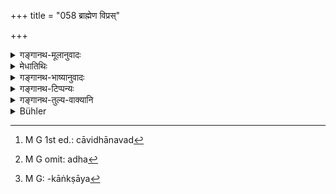 +++
title = "058 ब्राह्मेण विप्रस्"

+++

<details><summary>गङ्गानथ-मूलानुवादः</summary>

Every time, the Brāhmana should sip water, either though the receptacle dedicated to Brahmā, or through that dedicated to Prajāpati, or through that dedicated to the ‘Thrice-ten’ (Gods); but never through that dedicated to the Pitṛs.—(58)
</details>

<details><summary>मेधातिथिः</summary>

**तीर्थ**शब्देन पवित्रम् उदकाधिकरणम् उच्यते । तारणाय पापप्रमोचनाय च तिष्ठतीति तीर्थम् । क्वचित् तु तरन्त्य् अनेनेति तीर्थम् उदकावतरणमार्गः । इह तूदकाधारकरतलैकदेश उच्यते । स्तुत्या वा तीर्थशब्दप्रयोगः । न हि तत्र नित्यस्था आपः । तेन **उपस्पृशेद्** आचामेत् । **ब्राह्मेणेत्य्** एतद् अपि स्तुत्यर्थम् एव । ब्रह्मा देवतास्येति । न हि तीर्थस्य देवता भवत्य् अयागरूपत्वाद् अमन्त्रत्वाच् च । यागरूपतां च केनचिद् धर्मेण शुद्धिहेतुत्वादिनाध्यारोप्य देवतातद्धितः । **नित्यकालं** शौचार्थे कर्माङ्गे च । **कः** प्रजापतिः, स देवतास्येति **कायम्** । एवं त्रिदशा देवता अस्येति **त्रैदशिकम्** । त्रिदशशब्दाद् देवताणिकृते स्वार्थे कः । देवतात्वं च पूर्ववत् । एभिस् तीर्थैर् **उपस्पृशेत्** । **विप्र**ग्रहणम् अविवक्षितम् । यतः क्षत्रियादीनं विशेषं वक्ष्यति । न चासत्यां सामान्यतः प्राप्तौ विशेषविधानम् उपपद्यते, "कण्ठगाभिस् तु भूमिपः" (म्ध् २.६२) इत्यादि । **न पित्र्येण** पितृदैवत्येन **कदाचिद्** अपि । स्फोटपिटकादिना ब्राह्मादितीर्थेष्व् अयोग्यताम् आयातेष्व् अपि ।

- <u>ननु</u> चाविधानाद्[^२१०] एव पित्र्यस्याप्राप्तिः । <u>अस्त्य्</u> अत्राशङ्का । पितृतीर्थज्ञापनार्थं तावत् पित्र्यं तयोर् अध[^२११] इत्य् अवश्यं वक्तव्यम् । न च तस्येह कार्यं निर्दिश्यते । कार्याकाङ्क्षायां[^२१२] प्रकृतत्वात् तेन कार्येण संबन्ध आशङ्क्येत । अद्य पुनः प्रतिषेधे सति पित्र्यम् इति समाख्ययैव कार्यावगतिः, उदकतर्पणादि पितृकर्म एतेन तीर्थेन कर्तव्यम् । एवं स्तुतिर् अन्वयिनी भवति । श्रुतिनोदितत्वाच् च ब्राह्मादीनां तदभावे प्राप्ताशङ्कानिवृत्त्यर्थं युक्तम् अस्याभिधानम् ॥ २.५८ ॥


[^२१२]:
     M G: -kāṅkṣāya


[^२११]:
     M G omit: adha


[^२१०]:
     M G 1st ed.: cāvidhānavad
</details>

<details><summary>गङ्गानथ-भाष्यानुवादः</summary>

The term ‘*tīrtha*,’ ‘Receptacle,’ means a clean vessel containing water; ‘*tīrtha*’ (literally) is that which exists for the purpose of saving people, *i.e*., freeing them from their sins. In some places ‘*tīrtha*’ is explained as ‘that by which people descend into water.’ In the present context however it stands for that part of the palm of the hand which contains water; and we must take the word ‘*tīrtha*’ as applied to the hand, with a view to eulogise it, only figuratively; for water does not remain in the hand always (and as such it cannot be called *tīrtha* in its literal sense).

Through the said receptacle, *he should sip water*.

‘*Dedicated to Brahmā*’;—this also is a figurative eulogy. The term means ‘that of which Brahmā is the deity’; and certainly the said ‘Receptacle,’ not being of the nature of a ‘sacrifice,’ or of a ‘Mantra,’ could not be said to be ‘dedicated to a deity.’ The special nominal affix in the word ‘*brāhma*,’ which denotes ‘dedication to a deity,’ may however be justified on the assumption that the said receptacle resembles a ‘sacrifice’ in certain characteristics, such as being the means of sanctification and so forth.

‘*Every time*’—*i.e*., for the purposes of cleanliness, as also as part of religious performances.

‘*Kāya*’—‘Ka’ stands for Prajāpati: hence ‘*kāya*’ is that which is dedicated to Prajāpati.

Similarly that which is dedicated to the ‘thrice-ten’—*i.e*., the Gods—is called the ‘*traidaśikam*.’ The word ‘*traidaśikam*’ is derived from ‘*tridaśa*’ with the deifìc affix ‘*aṇ*,’ and then the reflexive ‘*ka*.’ And the deific character in this case also is of the same kind as before (in the term ‘*brāhma*’).

Through these receptacles one should sip water. The mention of the
*Brāhmaṇa* (Vipra) is not meant to be significant here. For special
rules for the *Kṣatriya*, etc., are going to be added later on (in verse 62, *et seq*.); and unless we had a general rule, there could he no room for specifications \[and it is the present verse alone that could be taken as formulating that general rule, and hence it could not be taken as restricted to. the Brāhmaṇa only.\]

‘*Not through that dedicated to the* *Pitṛs*’—*i.e*., never through that of which the Pitṛs are the deity; even in cases where the aforesaid parts of the hand are disabled by the presence of boils and pimples.

*Objection*.—“The mere fact of *what is sacred to Pitṛs* not having been
enjoined makes it impossible to be used (why should the negation be re-iterated)?”

*Answer*.—There is one danger in that: The next verse supplies the
description of ‘the receptacle dedicated to Pitṛs’; while there is no use for it laid down in the present context; so that when one would proceed to seek for the use to which this particular receptacle could lie put, he might form the idea that it is to be used in connection with the act (*of sipping water*) that forms the subject-matter of the context. When, h owever, wc have the direct prohibition (of this receptacle, in connection with *water-sipping*), we gather the use for it from its very name, and conclude that the offering of water and such other rites for the *Pitṛs* are to be performed with ‘the receptacle dedicated to Pitṛs.’ In this manner the eulogy also becomes consistent. The ‘receptacles’ dedicated to Brahmā and the rest being directly enjoined as those to be used, people might be led into the mistake that in the absence of these the other may be used; hence with a view to prevent this it was only right to mention the *Pitrya-tīrtha* also (as that which should never be used).—(58)
</details>

<details><summary>गङ्गानथ-टिप्पन्यः</summary>

This verse is quoted in *Vīramitrodaya* (Āhnika, p. 76), where it is
noted that according to Hemādri, the term ‘*vipra*’ stands for all the
three twice-born castes, on the ground that Yājñavalkya’s text bearing
on the subject uses the generic term ‘*dvija*—but this view is
controverted on the ground that it is more reasonable to take, on the
strength of Manu’s use of the particular term ‘*vipra*,’ the term
‘*dvija*’ of Yājñavalkya’s text as standing for the Brāhmaṇa only,
rather than the other way about; as in this there is no stretching of
the term ‘*dvija*’ which is often used for the Brāhmaṇa only; while in
the other case the natural meaning of the term ‘*vipra*’ is unduly
extended to other than Brāhmaṇas. The writer goes on to quote
Medhātithi’s words (p. 100, 11.20-21)—“The mention of the *Vipra* is not
meant to be significant here. For special rules for the Kṣatriya etc.,
are going to be added later on (in verse 62, *et seq*), and unless we
had a general rule there could be no room for specifications; \[and it
is the present verse alone that could be taken as formulating that
general rule, and hence it could not be taken as restricted to the
Brāhmaṇa only.”\] (*Translation* pp. 306-307);—and traverses this
argument, on the ground that the present text is not injunctive of
*Ācamana*, and hence the special rule that follows in verse 62 regarding
*ācamana* can have no bearing upon this verse; the real injunction of
*Ācamana* is contained in verse 61. Verse 58, therefore, it is
concluded, must be taken only as enjoining a particular ‘*tīrtha*’ for
the Brāhmaṇa.

Proceeding with the explanation of the verse, *Vīramitrodaya*
adds—‘*nityakālam*’ meaning *always*; so that whenever *ācamana* has got
to be done, it should be done by the Brāhmaṇa by anyone of the thfee
methods herein described; and it adds that such is the ‘*svarasa*,’
‘inclination,’ of Medhātithi also, which clearly refers to Medhātithi,
p. 100, 1. 22. It goes on to point out, however, that the view of many
Digests is that *as far as possible* the *Brāhmatīrtha* should be
used.,—such being the implication of the qualification ‘*nityakālam*,’
which is more nearly related to the first option; and the other
alternatives are to be taken up only when the *Brahma tīrtha* is
disabled.—‘*Kāya*’ means ‘dedicated to Prajāpati,’ and ‘*Traidaśika*,’
‘dedicated to the gods.’

It goes on to add that, though there was no possibility for the ‘*Pitrya
tīrtha*’ to be employed,—it not being mentioned among those
sanctioned,—yet it has been specially interdicted with a view to
indicate that the *Pitryatīrtha* is never to be used, not even when
every one of the three *tīrthas* permitted is impossible, through
pimples and sores: so that in such emergencies, the *tīrtha* to be
employed would be the *Āgneya* and others.

This verse is quoted in *Nityāchārapradīpa* (p. 64 and p. 253), which
notes that ‘*Kāyatraidaśikabhyām*’ is the secondary alternative
mentioned in view of the contingency of there being a wound or some
incapacity in the ‘*Brāhmatīrtha*;—in *Śuddhikaumudī* (p. 339), which
has the following note—‘*Kāya*’ is *Prājāpatya*; ‘*Traidaśika*’ is
*Daiva*; ‘*nityakālam*’ indicates that the second and third alternatives
are to be resorted to only in the event of the using of the first being
impossible;—in *Ācāramayūkha* (p. 20), which explains *traidaśikam*’ as
*daivam*;—in *Smṛtisāroddhāra* (p. 311), which connects the negative
particle ‘*na*’ with the whole of the second line, and explains
‘*brāhma*’ as the base of the *aṅguṣṭha*, ‘*kāya*’ as *prājāpatya*, the
base of the little finger, ‘*traidaśika*’ as *daiva*, the tip of the
fingers, and ‘*pitrya*’ the base of the index finger;—and in
*Vīramitrodaya* (Paribhāṣā. p. 77), which quotes ‘Medhātithis’
explanation of the derivation of the term ‘*traidaśikam*’.
</details>

<details><summary>गङ्गानथ-तुल्य-वाक्यानि</summary>

**(Verses 58-59)  
**

*Vaśiṣṭha-Sṃṛti*, 3. 29.—‘The line beyond the base of the thumb is the
*Brāhma-tīrtha*; through that one should sip water thrice and then wash
with water.’

*Viṣṇu-Sṃṛti*, 62. 6.—‘He should sip water through the *Brahma-tīrtha*.’

*Yajñavalkya*, 1.18.—‘With hands between his knees, seated on a pure
spot, facing the north or the east, the twice-born should sip water.’

*Baudhāyana-Dharmasūtra*, 1. 5. 11.—‘One should sip water through the
*Brāhma-tīrtha*.’

*Baudhāyana-Dharmasūtra*, 5. 1. 12-13.—‘The base of the thumb is the
*Brāhma-tīrtha*; the tip of the thumb is the *Pitrya-tīrtha*; the tips
of the fingers, the *Daiva-tīrtha*; the base of the fingers, the
*Ārṣa-tīrtha*; the *Pitrya-tīrtha* is also that between the thumb and
the forefinger.’

*Viṣṇu-Smṛti*, 62.1-4.—‘For the twice born, the base of the little
finger is the**Prājāpatya*-tīrtha*; at the base of the thumb, the
*Brāhma-tīrtha*; at the tip of the fingers, the *Daiva*; at the base of
the forefinger, the *Pitrya*.’

*Yājñavalkya*, 1.19.—‘The base of the little finger, the base of the
forefinger, the base of the thumb, and the tip of the fingers of the
hand constitute the *Prājāpatya, Pitrya, Brahma* and *Daiva* tīrthas
respectively.’

*Śaṅkha* (quoted in Medhātithi).—‘The *Kāya* is at the base of the
little finger; the *Prājāpatya* at the base of the thumb, the *Daiva*,
at the tips of the fingers; the *Pitrya*, at the base of the
index-finger.’

*Śaṅkha-Likhita* (Parāśaramādhava, p. 221).—‘The *Brahmatīrtha* is
situated to the left of the thumb, on the line pointing upwards; the
*Pitrya* between the thumb and the index finger; the *Prājāpatya*
between the palm and the little index: on the top of the finger tips,
the *Daiva*.’
</details>

<details><summary>Bühler</summary>

058	Let a Brahmana always sip water out of the part of the hand (tirtha) sacred to Brahman, or out of that sacred to Ka (Pragapati), or out of (that) sacred to the gods, never out of that sacred to the manes.
</details>
